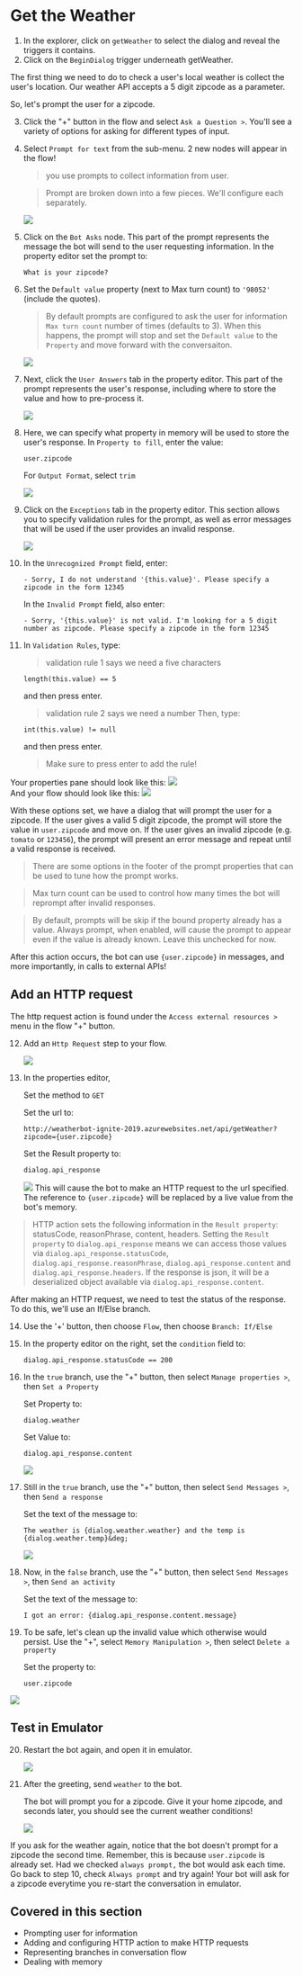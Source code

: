 # Get the Weather

1. In the explorer, click on `getWeather` to select the dialog and reveal the triggers it contains.
2. Click on the `BeginDialog` trigger underneath getWeather.

  The first thing we need to do to check a user's local weather is collect the user's location. Our weather API accepts a 5 digit zipcode as a parameter.

  So, let's prompt the user for a zipcode.

3. Click the "+" button in the flow and select `Ask a Question >`. You'll see a variety of options for asking for different types of input.
4. Select `Prompt for text` from the sub-menu. 2 new nodes will appear in the flow!

     > you use prompts to collect information from user.

     > Prompt are broken down into a few pieces. We'll configure each separately.

   ![](./assets/03/empty-prompt.png)

5. Click on the `Bot Asks` node. This part of the prompt represents the message the bot will send to the user requesting information. In the property editor set the prompt to:

       What is your zipcode?

6. Set the `Default value` property (next to Max turn count) to `'98052'` (include the quotes). 

   > By default prompts are configured to ask the user for information `Max turn count` number of times (defaults to 3). When this happens, the prompt will stop and set the `Default value` to the `Property` and move forward with the conversaiton. 

   ![](./assets/03/zipcode-prompt.png)

7. Next, click the `User Answers` tab in the property editor. This part of the prompt represents the user's response, including where to store the value and how to pre-process it.

   ![](./assets/03/prompt-tabs.png)

8. Here, we can specify what property in memory will be used to store the user's response. In `Property to fill`, enter the value:

       user.zipcode

     For `Output Format`, select `trim`

     ![](./assets/03/zipcode-answer.png)

9. Click on the `Exceptions` tab in the property editor. This section allows you to specify validation rules for the prompt, as well as error messages that will be used if the user provides an invalid response.

   ![](./assets/03/tab-exceptions.png)

10. In the `Unrecognized Prompt` field, enter:
  
        - Sorry, I do not understand '{this.value}'. Please specify a zipcode in the form 12345
      In the `Invalid Prompt` field, also enter:

        - Sorry, '{this.value}' is not valid. I'm looking for a 5 digit number as zipcode. Please specify a zipcode in the form 12345
11. In `Validation Rules`, type:
      > validation rule 1 says we need a five characters
    
        length(this.value) == 5

      and then press enter.

      > validation rule 2 says we need a number
        Then, type: 

        int(this.value) != null
  
      and then press enter.

      > Make sure to press enter to add the rule!

   Your properties pane should look like this:
    ![](./assets/03/zipcode-exceptions.png)  
   And your flow should look like this:
    ![](./assets/03/zipcode-flow.png)
  
   With these options set, we have a dialog that will prompt the user for a zipcode. If the user gives a valid 5 digit zipcode, the prompt will store the value in `user.zipcode` and move on. If the user gives an invalid zipcode (e.g. `tomato` or `123456`), the prompt will present an error message and repeat until a valid response is received.

   > There are some options in the footer of the prompt properties that can be used to tune how the prompt works.

   > Max turn count can be used to control how many times the bot will reprompt after invalid responses.

   > By default, prompts will be skip if the bound property already has a value. Always prompt, when enabled, will cause the prompt to appear even if the value is already known. Leave this unchecked for now.

   After this action occurs, the bot can use `{user.zipcode}` in messages, and more importantly, in calls to external APIs!

  ## Add an HTTP request

   The http request action is found under the `Access external resources >` menu in the flow "+" button.

12. Add an `Http Request` step to your flow.

    ![](./assets/03/http-step.png)
13. In the properties editor,

      Set the method to `GET`

      Set the url to:    

        http://weatherbot-ignite-2019.azurewebsites.net/api/getWeather?zipcode={user.zipcode}

      Set the Result property to:

        dialog.api_response

    ![](./assets/03/http-props.png)
    This will cause the bot to make an HTTP request to the url specified. The reference to `{user.zipcode}` will be replaced by a live value from the bot's memory.

   > HTTP action sets the following information in the `Result property`: statusCode, reasonPhrase, content, headers. Setting the `Result property` to `dialog.api_response` means we can access those values via `dialog.api_response.statusCode`, `dialog.api_response.reasonPhrase`, `dialog.api_response.content` and `dialog.api_response.headers`. If the response is json, it will be a deserialized object available via `dialog.api_response.content`.

   After making an HTTP request, we need to test the status of the response. To do this, we'll use an If/Else branch.

14. Use the '+' button, then choose `Flow`, then choose  `Branch: If/Else`

15. In the property editor on the right, set the `condition` field to:

        dialog.api_response.statusCode == 200

16. In the `true` branch, use the "+" button, then select `Manage properties >`, then `Set a Property`

      Set Property to:

        dialog.weather
  
      Set Value to:

        dialog.api_response.content

    ![](./assets/03/set-property-condition.png)

17. Still in the `true` branch, use the "+" button, then select `Send Messages >`, then `Send a response`

    Set the text of the message to:

        The weather is {dialog.weather.weather} and the temp is {dialog.weather.temp}&deg;
    
    ![](./assets/03/ifelse.png)

18. Now, in the `false` branch, use the "+" button, then select `Send Messages >`, then `Send an activity`

    Set the text of the message to:

        I got an error: {dialog.api_response.content.message}

19. To be safe, let's clean up the invalid value which otherwise would persist. Use the "+", select `Memory Manipulation >`, then select `Delete a property`

    Set the property to:

        user.zipcode
    
   ![](./assets/03/ifelse2.png)

  ## Test in Emulator

20. Restart the bot again, and open it in emulator.

    ![](./assets/02/restart-bot.gif)

21. After the greeting, send `weather` to the bot.

    The bot will prompt you for a zipcode. Give it your home zipcode, and seconds later, you should see the current weather conditions!

    ![](./assets/03/basic-weather.gif)

If you ask for the weather again, notice that the bot doesn't prompt for a zipcode the second time. Remember, this is because `user.zipcode` is already set. Had we checked `always prompt,` the bot would ask each time. Go back to step 10, check `Always prompt` and try again! Your bot will ask for a zipcode everytime you re-start the conversation in emulator.

## Covered in this section
- Prompting user for information
- Adding and configuring HTTP action to make HTTP requests
- Representing branches in conversation flow
- Dealing with memory
